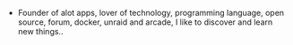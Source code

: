 - Founder of alot apps, lover of technology, programming language, open source, forum, docker, unraid and arcade, I like to discover and learn new things..
  <br>



















































































































































































































































































































































































































































































































































































































